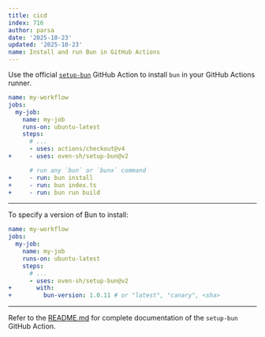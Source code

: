 ```yaml
---
title: cicd
index: 716
author: parsa
date: '2025-10-23'
updated: '2025-10-23'
name: Install and run Bun in GitHub Actions
---
```


Use the official [`setup-bun`](https://github.com/oven-sh/setup-bun) GitHub Action to install `bun` in your GitHub Actions runner.

```yaml-diff#workflow.yml
name: my-workflow
jobs:
  my-job:
    name: my-job
    runs-on: ubuntu-latest
    steps:
      # ...
      - uses: actions/checkout@v4
+     - uses: oven-sh/setup-bun@v2

      # run any `bun` or `bunx` command
+     - run: bun install
+     - run: bun index.ts
+     - run: bun run build
```

---

To specify a version of Bun to install:

```yaml-diff#workflow.yml
name: my-workflow
jobs:
  my-job:
    name: my-job
    runs-on: ubuntu-latest
    steps:
      # ...
      - uses: oven-sh/setup-bun@v2
+       with:
+         bun-version: 1.0.11 # or "latest", "canary", <sha>
```

---

Refer to the [README.md](https://github.com/oven-sh/setup-bun) for complete documentation of the `setup-bun` GitHub Action.
